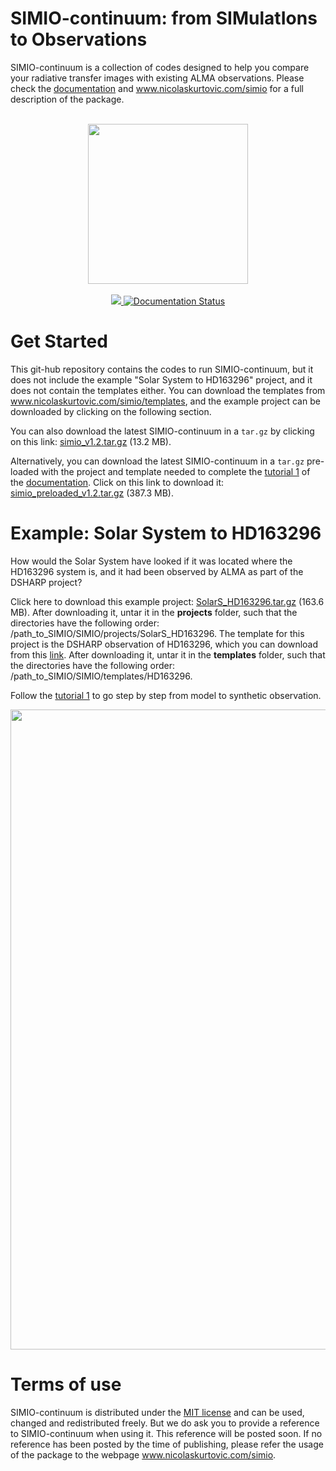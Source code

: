 # SIMIO-continuum: from SIMulatIons to Observations
SIMIO-continuum is a collection of codes designed to help you compare your radiative transfer images with existing ALMA observations. Please check the [documentation](https://simio-continuum.readthedocs.io) and www.nicolaskurtovic.com/simio for a full description of the package.

<p align="center">
<br/>
<img src="https://github.com/nicokurtovic/SIMIO/blob/main/docs/_static/SIMIO_logo.png" width="256"/>
<br/>
<br/>
<a href="https://joss.theoj.org/papers/99967c47b9d7e13c7066fffa61e88575"><img src="https://joss.theoj.org/papers/99967c47b9d7e13c7066fffa61e88575/status.svg">
</a>
<a href='https://readthedocs.org/projects/simio-continuum/badge/?version=main'><img src='https://simio-continuum.readthedocs.io' alt='Documentation Status' />
</a>
<br/>
</p>

# Get Started

This git-hub repository contains the codes to run SIMIO-continuum, but it does not include the example "Solar System to HD163296" project, and it does not contain the templates either. You can download the templates from www.nicolaskurtovic.com/simio/templates, and the example project can be downloaded by clicking on the following section.

You can also download the latest SIMIO-continuum in a ``tar.gz`` by clicking on this link: [simio_v1.2.tar.gz](https://keeper.mpdl.mpg.de/f/1f05e4a74ef74a929237/) (13.2 MB).

Alternatively, you can download the latest SIMIO-continuum in a ``tar.gz`` pre-loaded with the project and template needed to complete the [tutorial 1](https://simio-continuum.readthedocs.io) of the [documentation](https://simio-continuum.readthedocs.io). Click on this link to download it: [simio_preloaded_v1.2.tar.gz](https://keeper.mpdl.mpg.de/f/64882e1a5fd441c3ad8b/) (387.3 MB). 



# Example: Solar System to HD163296

How would the Solar System have looked if it was located where the HD163296 system is, and it had been observed by ALMA as part of the DSHARP project?

Click here to download this example project: [SolarS_HD163296.tar.gz](https://keeper.mpdl.mpg.de/f/23c92e46e69c40e185f1/) (163.6 MB). After downloading it, untar it in the **projects** folder, such that the directories have the following order: /path_to_SIMIO/SIMIO/projects/SolarS_HD163296. 
The template for this project is the DSHARP observation of HD163296, which you can download from this [link](https://www.nicolaskurtovic.com/simio/templates). After downloading it, untar it in the **templates** folder, such that the directories have the following order: /path_to_SIMIO/SIMIO/templates/HD163296. 

Follow the [tutorial 1](https://simio-continuum.readthedocs.io/index.html#document-tutorials/tutorial_1) to go step by step from model to synthetic observation.

<p align="center">
<img src="https://github.com/nicokurtovic/SIMIO/blob/main/docs/_static/SolarS_HD163296_comparison.png" width="1024"/>
</p>


# Terms of use

SIMIO-continuum is distributed under the [MIT license](https://opensource.org/licenses/MIT) and can be used, changed and redistributed freely. But we do ask you to provide a reference to SIMIO-continuum when using it. This reference will be posted soon. If no reference has been posted by the time of publishing, please refer the usage of the package to the webpage www.nicolaskurtovic.com/simio. 

